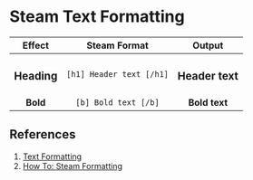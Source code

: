 # Steam Text Formatting

|Effect|Steam Format|Output|
|:----:|:---------:|:----:|
| <h3>Heading</h3> | `[h1] Header text [/h1]` | <h3>Header text</h3> |
| **Bold** | `[b] Bold text [/b]` | **Bold text** |

## References

1. [Text Formatting](https://steamcommunity.com/comment/Recommendation/formattinghelp)
1. [How To: Steam Formatting](https://steamcommunity.com/sharedfiles/filedetails/?id=630662853)
